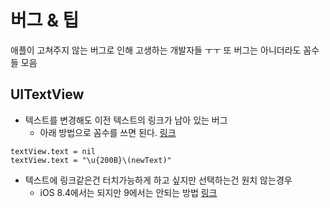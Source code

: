 # 버그 & 팁

애플이 고쳐주지 않는 버그로 인해 고생하는 개발자들 ㅜㅜ 또 버그는 아니더라도 꼼수들 모음

## UITextView

- 텍스트를 변경해도 이전 텍스트의 링크가 남아 있는 버그
  - 아래 방법으로 꼼수를 쓰면 된다. [링크](http://stackoverflow.com/a/25994821/397457)
```
textView.text = nil
textView.text = "​\u{200B}\(newText)"
```
- 텍스트에 링크같은건 터치가능하게 하고 싶지만 선택하는건 원치 않는경우
  - iOS 8.4에서는 되지만 9에서는 안되는 방법 [링크](http://stackoverflow.com/a/27264999/397457)

